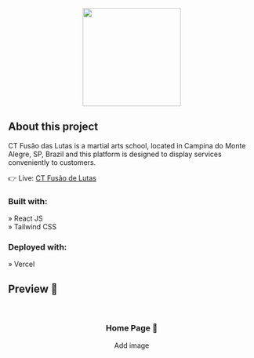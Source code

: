<div align='center'><img height="200px" src='https://user-images.githubusercontent.com/94543524/231549988-a4a4c82d-be72-4a8d-95a7-f7abdd7f6aa0.png'/></div>

<h2>About this project</h2>

  <p>CT Fusão das Lutas is a martial arts school, located in Campina do Monte Alegre, SP, Brazil and this platform is designed to display services conveniently to customers.</p>

👉 Live: <a href='/'>CT Fusão de Lutas</a>

<h3>Built with:</h3>

» React JS <br>
» Tailwind CSS <br>

<h3>Deployed with:</h3>

» Vercel

<h2>Preview 📸</h2>
<br>
<h3 align='center'>Home Page 🏡</h3>

<div align='center'>
  Add image
</div>
